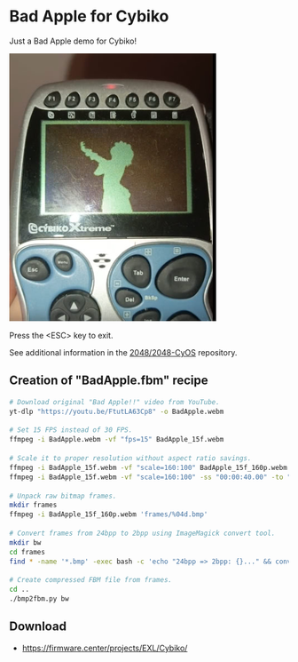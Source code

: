 Bad Apple for Cybiko
====================

Just a Bad Apple demo for Cybiko!

![Bad Apple for Cybiko Photo 1](../../images/Photo_BadApple_Cybiko_1.jpg)

Press the \<ESC\> key to exit.

See additional information in the [2048/2048-CyOS](https://github.com/EXL/2048/tree/master/2048-CyOS) repository.

## Creation of "BadApple.fbm" recipe

```bash
# Download original "Bad Apple!!" video from YouTube.
yt-dlp "https://youtu.be/FtutLA63Cp8" -o BadApple.webm

# Set 15 FPS instead of 30 FPS.
ffmpeg -i BadApple.webm -vf "fps=15" BadApple_15f.webm

# Scale it to proper resolution without aspect ratio savings.
ffmpeg -i BadApple_15f.webm -vf "scale=160:100" BadApple_15f_160p.webm
ffmpeg -i BadApple_15f.webm -vf "scale=160:100" -ss "00:00:40.00" -to "00:00:56.00" BadApple_15f_160p.webm

# Unpack raw bitmap frames.
mkdir frames
ffmpeg -i BadApple_15f_160p.webm 'frames/%04d.bmp'

# Convert frames from 24bpp to 2bpp using ImageMagick convert tool.
mkdir bw
cd frames
find * -name '*.bmp' -exec bash -c 'echo "24bpp => 2bpp: {}..." && convert {} -depth 2 ../bw/bw_{}.png' \;

# Create compressed FBM file from frames.
cd ..
./bmp2fbm.py bw
```

## Download

* https://firmware.center/projects/EXL/Cybiko/
